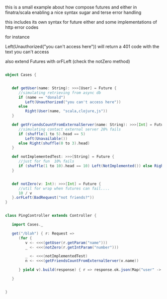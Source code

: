 this is a small example about how compose futures and either in finatra/scala enabling a nice syntax sugar and terse error handling

this includes its own syntax for future either and some implementations of http error codes

for instance 

Left(Unauthorized("you can't access here")) will return a 401 code with the text you can't access

also extend Futures with orFLeft (check the notZero method)


```scala

object Cases {


   def getUser(name: String): >>>[User] = Future {
      //simulating retrieving from async db
      if (name == "donald")
         Left(Unauthorized("you can't access here"))
      else
         Right(User(name, "scala,clojure,js"))
   }

   def getFriendsCountFromExternalServer(name: String): >>>[Int] = Future {
      //simulating contact external server 20% fails
      if (shuffle(1 to 5).head == 5)
         Left(Unavailable())
      else Right(shuffle(0 to 3).head)
   }

   def notImplementedTest: >>>[String] = Future {
      //just for fun  10% fails
      if (shuffle(1 to 10).head == 10) Left(NotImplemented()) else Right("OK")
   }


   def notZero(v: Int): >>>[Int] = Future {
      //util for wrap when futures can fail....
      10 / v
   }.orFLeft(BadRequest("not friends?"))
}


class PingController extends Controller {

   import Cases._

   get("/blah") { r: Request =>
      (for {
         v <- <<<(getUser(r.getParam("name")))
         _ <- <<<(notZero(r.getIntParam("number")))

         _ <- <<<(notImplementedTest)
         n <- <<<(getFriendsCountFromExternalServer(v.name))

      } yield v).build(response) { r => response.ok.json(Map("user" -> r)) }

   }


}


```